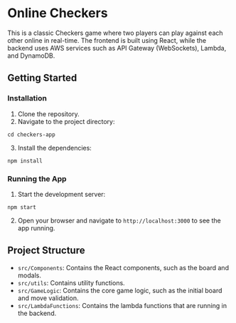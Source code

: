 # Online Checkers

This is a classic Checkers game where two players can play against each other online in real-time. The frontend is built using React, while the backend uses AWS services such as API Gateway (WebSockets), Lambda, and DynamoDB.

## Getting Started

### Installation
1. Clone the repository.
2. Navigate to the project directory:
```
cd checkers-app
```
3. Install the dependencies:
```
npm install
```

### Running the App
1. Start the development server:
```
npm start
```
2. Open your browser and navigate to `http://localhost:3000` to see the app running.

## Project Structure
- `src/Components`: Contains the React components, such as the board and modals.
- `src/utils`: Contains utility functions.
- `src/GameLogic`: Contains the core game logic, such as the initial board and move validation.
- `src/LambdaFunctions`: Contains the lambda functions that are running in the backend.